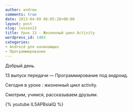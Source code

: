 ```yaml
---
author: andrew
comments: true
date: 2013-04-09 06:05:28+00:00
layout: post
slug: lesson13
title: Урок 13 - Жизненный цикл Activity
wordpress_id: 1403
categories:
- Android для начинающих
- Программирование
---
```


Добрый день.





13 выпуск передачи — Программирование под андроид.





Сегодня в уроке : жизненный цикл activity.


<!-- more -->


Смотрим, учимся, рассказываем друзьям.


{% youtube IL5APBsiaIQ %}

